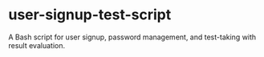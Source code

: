 # user-signup-test-script
 A Bash script for user signup, password management, and test-taking with result evaluation.
